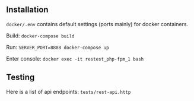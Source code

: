 Installation
------------

`docker/.env` contains default settings (ports mainly) for docker containers.

Build: `docker-compose build`

Run: `SERVER_PORT=8888 docker-compose up`

Enter console: `docker exec -it restest_php-fpm_1 bash`

Testing
------------

Here is a list of api endpoints: `tests/rest-api.http` 